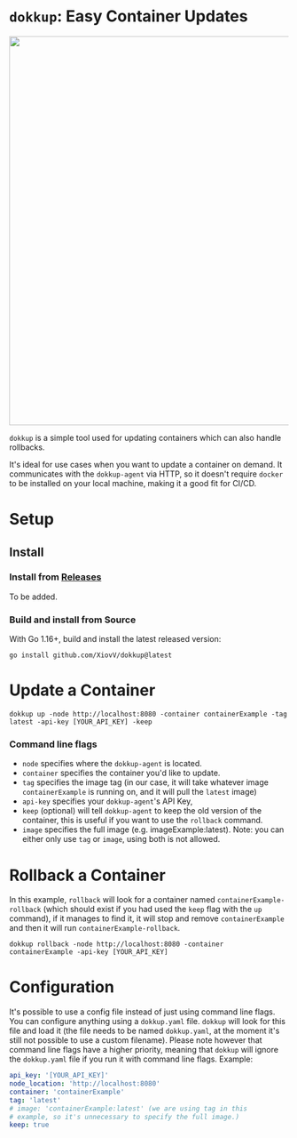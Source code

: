 # `dokkup`: Easy Container Updates

<p align="center"><img src="https://raw.githubusercontent.com/XiovV/dokkup/master/logo/dokkup.png" width=700></p>

`dokkup` is a simple tool used for updating containers which can also handle rollbacks.

It's ideal for use cases when you want to update a container on demand. It communicates with 
the `dokkup-agent` via HTTP, so it doesn't require `docker` to be installed on your local machine, making it
a good fit for CI/CD.

# Setup

## Install

### Install from [Releases](https://github.com/XiovV/dokkup/releases)
To be added.

### Build and install from Source
With Go 1.16+, build and install the latest released version:

```
go install github.com/XiovV/dokkup@latest
```

# Update a Container
```shell
dokkup up -node http://localhost:8080 -container containerExample -tag latest -api-key [YOUR_API_KEY] -keep
```

### Command line flags

- `node` specifies where the `dokkup-agent` is located.
- `container` specifies the container you'd like to update.
- `tag` specifies the image tag (in our case, it will take whatever image `containerExample` is running on, and it will pull the `latest` image)
- `api-key` specifies your `dokkup-agent`'s API Key,
- `keep` (optional) will tell `dokkup-agent` to keep the old version of the container, this is useful if you want to use the `rollback` command.
- `image` specifies the full image (e.g. imageExample:latest). Note: you can either only use `tag` or `image`, using both is not allowed.

# Rollback a Container

In this example, `rollback` will look for a container named `containerExample-rollback` (which should exist if you had used the `keep` flag with the `up` command), if it manages to find it,
it will stop and remove `containerExample` and then it will run `containerExample-rollback`. 
```shell
dokkup rollback -node http://localhost:8080 -container containerExample -api-key [YOUR_API_KEY]
```

# Configuration
It's possible to use a config file instead of just using command line flags. You can configure anything using
a `dokkup.yaml` file. `dokkup` will look for this file and load it (the file needs to be named `dokkup.yaml`, at the moment it's 
still not possible to use a custom filename). Please note however that command line flags have a higher priority, meaning that `dokkup` will ignore the `dokkup.yaml`
file if you run it with command line flags. Example:
```yaml
api_key: '[YOUR_API_KEY]'
node_location: 'http://localhost:8080'
container: 'containerExample'
tag: 'latest'
# image: 'containerExample:latest' (we are using tag in this 
# example, so it's unnecessary to specify the full image.)
keep: true
```